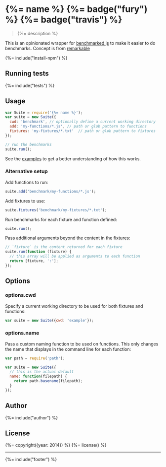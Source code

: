 # {%= name %} {%= badge("fury") %} {%= badge("travis") %}

> {%= description %}

This is an opinionated wrapper for [benchmarked.js](http://benchmarkjs.com/) to make it easier to do benchmarks. Concept is from [remarkable](https://github.com/jonschlinkert/remarkable/tree/master/benchmark)

{%= include("install-npm") %}

## Running tests
{%= include("tests") %}

## Usage

```js
var Suite = require('{%= name %}');
var suite = new Suite({
  cwd: 'benchmark', // optionally define a current working directory
  add: 'my-functions/*.js', // path or glob pattern to functions
  fixtures: 'my-fixtures/*.txt'  // path or glob pattern to fixtures
});

// run the benchmarks
suite.run();
```

See the [examples](./example) to get a better understanding of how this works.

### Alternative setup

Add functions to run:

```js
suite.add('benchmark/my-functions/*.js');
```

Add fixtures to use:

```js
suite.fixtures('benchmark/my-fixtures/*.txt');
```

Run benchmarks for each fixture and function defined:

```js
suite.run();
```

Pass additional arguments beyond the content in the fixtures:

```js
// `fixture` is the content returned for each fixture
suite.run(function (fixture) {
  // this array will be applied as arguments to each function
  return [fixture, ':'];
});
```

## Options

### options.cwd

Specify a current working directory to be used for both fixtures and functions:

```js
var suite = new Suite({cwd: 'example'});
```

### options.name

Pass a custom naming function to be used on functions. This only changes the name
that displays in the command line for each function:

```js
var path = require('path');

var suite = new Suite({
  // this is the actual default
  name: function(filepath) {
    return path.basename(filepath);
  }
});
```

## Author
{%= include("author") %}

## License
{%= copyright({year: 2014}) %}
{%= license() %}

***

{%= include("footer") %}